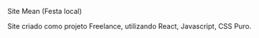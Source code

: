 Site Mean (Festa local)

Site criado como projeto Freelance, utilizando React, Javascript, CSS Puro.

